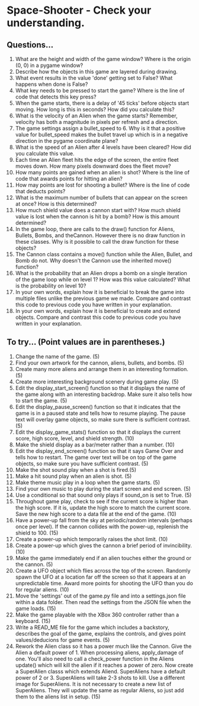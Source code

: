 # Space-Shooter - Check your understanding.


## Questions...

1. What are the height and width of the game window? Where is the origin (0, 0) in a pygame window?
2. Describe how the objects in this game are layered during drawing.
3. What event results in the value 'done' getting set to False? What happens when done is False?
4. What key needs to be pressed to start the game? Where is the line of code that detects this key press?
5. When the game starts, there is a delay of '45 ticks' before objects start moving. How long is this in seconds? How did you calculate this?
6. What is the velocity of an Alien when the game starts? Remember, velocity has both a magnitude in pixels per refresh and a direction.
7. The game settings assign a bullet_speed to 6. Why is it that a positive value for bullet_speed makes the bullet travel up which is in a negative direction in the pygame coordinate plane?
8. What is the speed of an Alien after 4 levels have been cleared? How did you calculate this value.
9. Each time an Alien fleet hits the edge of the screen, the entire fleet moves down. How many pixels downward does the fleet move?
10. How many points are gained when an alien is shot? Where is the line of code that awards points for hitting an alien?
11. How may points are lost for shooting a bullet? Where is the line of code that deducts points?
12. What is the maximum number of bullets that can appear on the screen at once? How is this determined?
13. How much shield value does a cannon start with? How much shield value is lost when the cannon is hit by a bomb? How is this amount determined?
14. In the game loop, there are calls to the draw() function for Aliens, Bullets, Bombs, and theCannon. However there is no draw function in these classes. Why is it possible to call the draw function for these objects?
15. The Cannon class contains a move() function while the Alien, Bullet, and Bomb do not. Why doesn't the Cannon use the inherited move() function?
16. What is the probability that an Alien drops a bomb on a single iteration of the game loop while on level 1? How was this value calculated? What is the probability on level 10?
17. In your own words, explain how it is beneficial to break the game into multiple files unlike the previous game we made. Compare and contrast this code to previous code you have written in your explanation.
18. In your own words, explain how it is beneficial to create and extend objects. Compare and contrast this code to previous code you have written in your explanation.


## To try... (Point values are in parentheses.)

1. Change the name of the game. (5)
2. Find your own artwork for the cannon, aliens, bullets, and bombs. (5)
3. Create many more aliens and arrange them in an interesting formation. (5)
4. Create more interesting background scenery during game play. (5)
5. Edit the display_start_screen() function so that it displays the name of the game along with an interesting backdrop. Make sure it also tells how to start the game. (5)
6. Edit the display_pause_screen() function so that it indicates that the game is in a paused state and tells how to resume playing. The pause text will overlay game objects, so make sure there is sufficient contrast. (5)
7. Edit the display_game_stats() function so that it displays the current score, high score, level, and shield strength. (10)
8. Make the shield display as a bar/meter rather than a number. (10)
9. Edit the display_end_screen() function so that it says Game Over and tells how to restart. The game over text will be on top of the game objects, so make sure you have sufficient contrast. (5)
10. Make the shot sound play when a shot is fired.(5)
11. Make a hit sound play when an alien is shot. (5)
12. Make theme music play in a loop when the game starts. (5)
13. Find your own music to play during the start screen and end screen. (5)
14. Use a conditional so that sound only plays if sound_on is set to True. (5)
15. Throughout game play, check to see if the current score is higher than the high score. If it is, update the high score to match the current score. Save the new high score to a data file at the end of the game. (10)
16. Have a power-up fall from the sky at periodic/random intervals (perhaps once per level). If the cannon collides with the power-up, replenish the shield to 100. (15)
17. Create a power-up which temporarily raises the shot limit. (10)
18. Create a power-up which gives the cannon a brief period of invincibility. (10)
19. Make the game immediately end if an alien touches either the ground or the cannon. (5)
20. Create a UFO object which flies across the top of the screen. Randomly spawn the UFO at a location far off the screen so that it appears at an unpredictable time. Award more points for shooting the UFO than you do for regular aliens. (10)
21. Move the 'settings' out of the game.py file and into a settings.json file within a data folder. Then read the settings from the JSON file when the game loads. (15)
22. Make the game playable with the XBox 360 controller rather than a keyboard. (15)
23. Write a READ_ME file for the game which includes a backstory, describes the goal of the game, explains the controls, and gives point values/deducions for game events. (5)
24. Rework the Alien class so it has a power much like the Cannon. Give the Alien a default power of 1. When processing aliens, apply_damage of one. You'll also need to call a check_power function in the Aliens update() which will kill the alien if it reaches a power of zero. Now create a SuperAlien classs which extends Aliend. SuperAliens have a default power of 2 or 3. SuperAliens will take 2-3 shots to kill. Use a different image for SuperAliens. It is not necessary to create a new list of SuperAliens. They will update the same as regular Aliens, so just add them to the aliens list in setup. (15)
